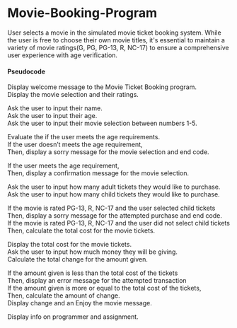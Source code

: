 # Movie-Booking-Program
User selects a movie in the simulated movie ticket booking system. While the user is free to choose their own movie titles, 
it's essential to maintain a variety of movie ratings(G, PG, PG-13, R, NC-17) to ensure a comprehensive user experience with age verification.

#### Pseudocode
  
Display welcome message to the Movie Ticket Booking program.  
Display the movie selection and their ratings. 
  
Ask the user to input their name.  
Ask the user to input their age.  
Ask the user to input their movie selection between numbers 1-5.  

Evaluate the if the user meets the age requirements.  
If the user doesn’t meets the age requirement,  
  Then, display a sorry message for the movie selection and end code.  
  
If the user meets the age requirement,  
  Then, display a confirmation message for the movie selection.  
  
Ask the user to input how many adult tickets they would like to purchase.  
Ask the user to input how many child tickets they would like to purchase.  

If the movie is rated PG-13, R, NC-17 and the user selected child tickets
  Then, display a sorry message for the attempted purchase and end code.  
If the movie is rated PG-13, R, NC-17 and the user did not select child tickets
  Then, calculate the total cost for the movie tickets.  
    
Display the total cost for the movie tickets.  
Ask the user to input how much money they will be giving.  
Calculate the total change for the amount given.  
  
If the amount given is less than the total cost of the tickets  
  Then, display an error message for the attempted transaction  
If the amount given is more or equal to the total cost of the tickets,  
  Then, calculate the amount of change.  
  Display change and an Enjoy the movie message.  
    
  Display info on programmer and assignment.  
  
